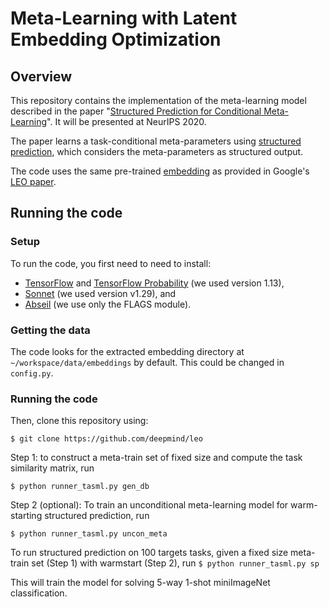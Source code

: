 # Meta-Learning with Latent Embedding Optimization

## Overview
This repository contains the implementation of the meta-learning model
described in the paper "[Structured Prediction for Conditional Meta-Learning](https://arxiv.org/abs/2002.08799)". It will be presented at NeurIPS 2020.

The paper learns a task-conditional meta-parameters using [structured prediction](https://en.wikipedia.org/wiki/Structured_prediction), which considers the meta-parameters as structured output.

The code uses the same pre-trained [embedding](http://storage.googleapis.com/leo-embeddings/embeddings.zip) as provided in Google's [LEO paper](https://github.com/deepmind/leo). 

## Running the code

### Setup
To run the code, you first need to need to install:

- [TensorFlow](https://www.tensorflow.org/install/) and [TensorFlow Probability](https://www.tensorflow.org/probability) (we used version 1.13),
- [Sonnet](https://github.com/deepmind/sonnet) (we used version v1.29), and
- [Abseil](https://github.com/abseil/abseil-py) (we use only the FLAGS module).

### Getting the data
The code looks for the extracted embedding directory at `~/workspace/data/embeddings` by default. This could be changed in `config.py`.

### Running the code
Then, clone this repository using:

`$ git clone https://github.com/deepmind/leo`

Step 1: to construct a meta-train set of fixed size and compute the task similarity matrix, run

`$ python runner_tasml.py gen_db`

Step 2 (optional): To train an unconditional meta-learning model for warm-starting structured prediction, run

`$ python runner_tasml.py uncon_meta`

To run structured prediction on 100 targets tasks, given a fixed size meta-train set (Step 1) with warmstart (Step 2), run
`$ python runner_tasml.py sp`

This will train the model for solving 5-way 1-shot miniImageNet classification.
